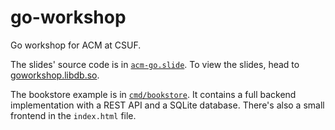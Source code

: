 # go-workshop

Go workshop for ACM at CSUF.

The slides' source code is in [`acm-go.slide`](acm-go.slide). To view the
slides, head to [goworkshop.libdb.so](https://goworkshop.libdb.so).

The bookstore example is in [`cmd/bookstore`](cmd/bookstore). It contains a
full backend implementation with a REST API and a SQLite database. There's also
a small frontend in the `index.html` file.
